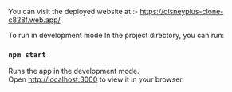 You can visit the deployed website at :- 
https://disneyplus-clone-c828f.web.app/

To run in development mode 
In the project directory, you can run:

### `npm start`

Runs the app in the development mode.\
Open [http://localhost:3000](http://localhost:3000) to view it in your browser.

